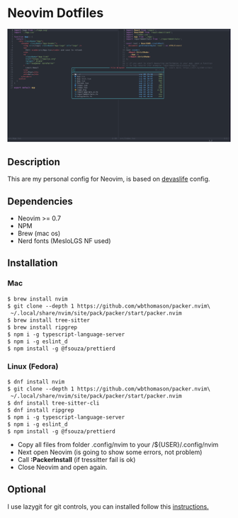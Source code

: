 # Neovim Dotfiles

<img src='./images/start_screen.png' alt='start_screen' />

## Description

This are my personal config for Neovim, is based on <a href='https://www.youtube.com/watch?v=ajmK0ZNcM4Q&t'>devaslife</a> config.

## Dependencies

- Neovim >= 0.7
- NPM
- Brew (mac os)
- Nerd fonts (MesloLGS NF used)

## Installation

### Mac

```
$ brew install nvim
$ git clone --depth 1 https://github.com/wbthomason/packer.nvim\
 ~/.local/share/nvim/site/pack/packer/start/packer.nvim
$ brew install tree-sitter
$ brew install ripgrep
$ npm i -g typescript-language-server
$ npm i -g eslint_d
$ npm install -g @fsouza/prettierd
```

### Linux (Fedora)

```
$ dnf install nvim
$ git clone --depth 1 https://github.com/wbthomason/packer.nvim\
 ~/.local/share/nvim/site/pack/packer/start/packer.nvim
$ dnf install tree-sitter-cli
$ dnf install ripgrep
$ npm i -g typescript-language-server
$ npm i -g eslint_d
$ npm install -g @fsouza/prettierd
```


- Copy all files from folder .config/nvim to your /${USER}/.config/nvim
- Next open Neovim (is going to show some errors, not problem)
- Call **:PackerInstall** (if tressitter fail is ok)
- Close Neovim and open again.

## Optional

I use lazygit for git controls, you can installed follow this <a href='https://github.com/jesseduffield/lazygit#installation'>instructions.</a> 
